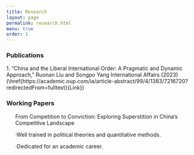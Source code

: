 ```yaml
---
title: Research
layout: page
permalink: research.html
menu: true
order: 1
---
```

<h3>Publications</h3>
<p>1. “China and the Liberal International Order: A Pragmatic and Dynamic Approach,”
Ruonan Liu and Songpo Yang 
International Affairs (2023)(\href{https://academic.oup.com/ia/article-abstract/99/4/1383/7216720?redirectedFrom=fulltext}{Link})</p>

<h3>Working Papers</h3>
<ul>
<p>From Competition to Conviction: Exploring Superstition in China’s Competitive Landscape</p>

<p>·Well trained in political theories and quantitative methods.</p>
<p>·Dedicated for an academic career.</p>
</ul>